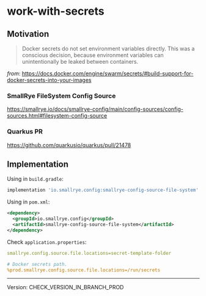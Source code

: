 # work-with-secrets

## Motivation
 > Docker secrets do not set environment variables directly. 
 > This was a conscious decision, because environment variables can 
 > unintentionally be leaked between containers.

_from_: https://docs.docker.com/engine/swarm/secrets/#build-support-for-docker-secrets-into-your-images

### SmallRye FileSystem Config Source
https://smallrye.io/docs/smallrye-config/main/config-sources/config-sources.html#filesystem-config-source

### Quarkus PR
https://github.com/quarkusio/quarkus/pull/21478

## Implementation

Using in `build.gradle`:
```groovy
implementation 'io.smallrye.config:smallrye-config-source-file-system'
```

Using in `pom.xml`:
```xml
<dependency>
  <groupId>io.smallrye.config</groupId>
  <artifactId>smallrye-config-source-file-system</artifactId>
</dependency>
```

Check `application.properties`:
```yaml
smallrye.config.source.file.locations=secret-template-folder

# Docker secrets path.
%prod.smallrye.config.source.file.locations=/run/secrets
```

---
Version: CHECK_VERSION_IN_BRANCH_PROD
